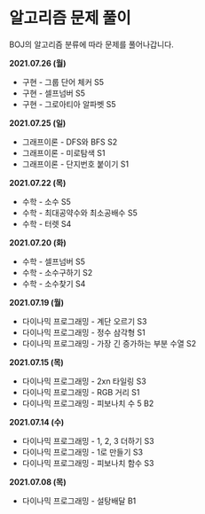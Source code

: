 # 알고리즘 문제 풀이

BOJ의 알고리즘 분류에 따라 문제를 풀어나갑니다.

**2021.07.26 (월)**

- 구현 - 그룹 단어 체커 S5
- 구현 - 셀프넘버 S5
- 구현 - 그로아티아 알파벳 S5


**2021.07.25 (일)**

- 그래프이론 - DFS와 BFS S2
- 그래프이론 - 미로탐색 S1
- 그래프이론 - 단지번호 붙이기 S1

**2021.07.22 (목)**

- 수학 - 소수 S5
- 수학 - 최대공약수와 최소공배수 S5
- 수학 - 터렛 S4

**2021.07.20 (화)**

- 수학 - 셀프넘버 S5
- 수학 - 소수구하기 S2
- 수학 - 소수찾기 S4

**2021.07.19 (월)**

- 다이나믹 프로그래밍 - 계단 오르기 S3
- 다이나믹 프로그래밍 - 정수 삼각형 S1
- 다이나믹 프로그래밍 - 가장 긴 증가하는 부분 수열 S2

**2021.07.15 (목)**

- 다이나믹 프로그래밍 - 2xn 타일링 S3
- 다이나믹 프로그래밍 - RGB 거리 S1
- 다이나믹 프로그래밍 - 피보나치 수 5 B2



**2021.07.14 (수)**

- 다이나믹 프로그래밍 - 1, 2, 3 더하기 S3
- 다이나믹 프로그래밍 - 1로 만들기 S3
- 다이나믹 프로그래밍 - 피보나치 함수 S3



**2021.07.08 (목)**

- 다이나믹 프로그래밍 - 설탕배달 B1

